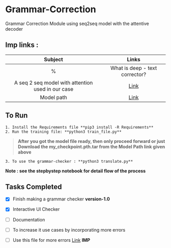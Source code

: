 # Grammar-Correction
Grammar Correction Module using seq2seq model with the attentive decoder

## Imp links :

| Subject | Links |
| :---: | :---: | 
%| What is deep - text corrector? | [Link](http://atpaino.com/2017/01/03/deep-text-correcter.html) | 
| A seq 2 seq model with attention used in our case | [Link](https://github.com/AladdinPerzon/Machine-Learning-Collection/blob/master/ML/Pytorch/more_advanced/Seq2Seq_attention/seq2seq_attention.py) |
| Model path | [Link](https://drive.google.com/file/d/1S9thECtDVHTv-aDPqCjf0NejaeJ5nRNS/view?usp=sharing)

## To Run
```
1. Install the Requirements file **pip3 install -R Requirements**
2. Run the training file: **python3 train_file.py**
```
>**After you got the model file ready, then only proceed forward or just Download the my_checkpoint.pth.tar from the Model Path link given above**

```
3. To use the grammar-checker : **python3 translate.py**
```

**Note : see the stepbystep notebook for detail flow of the process**


## Tasks Completed

- [x] Finish making a grammar checker **version-1.0**
- [X] Interactive UI Checker 
- [ ] Documentation
- [ ] To increase it use cases by incorporating more errors
- [ ] Use this file for more errors [Link](https://github.com/hadifar/GrammarCorrection) **IMP**



